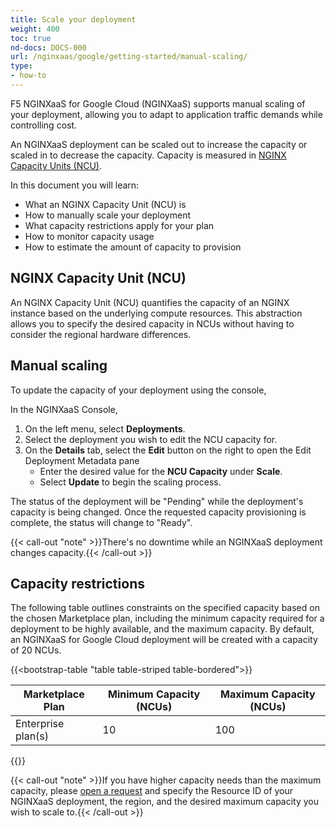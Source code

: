 ```yaml
---
title: Scale your deployment
weight: 400
toc: true
nd-docs: DOCS-000
url: /nginxaas/google/getting-started/manual-scaling/
type:
- how-to
---
```


F5 NGINXaaS for Google Cloud (NGINXaaS) supports manual scaling of your deployment, allowing you to adapt to application traffic demands while controlling cost.

An NGINXaaS deployment can be scaled out to increase the capacity or scaled in to decrease the capacity. Capacity is measured in [NGINX Capacity Units (NCU)](#nginx-capacity-unit-ncu).

In this document you will learn:

- What an NGINX Capacity Unit (NCU) is
- How to manually scale your deployment
- What capacity restrictions apply for your plan
- How to monitor capacity usage
- How to estimate the amount of capacity to provision

## NGINX Capacity Unit (NCU)

An NGINX Capacity Unit (NCU) quantifies the capacity of an NGINX instance based on the underlying compute resources. This abstraction allows you to specify the desired capacity in NCUs without having to consider the regional hardware differences.

## Manual scaling

To update the capacity of your deployment using the console,

In the NGINXaaS Console,

1. On the left menu, select **Deployments**.
2. Select the deployment you wish to edit the NCU capacity for.
3. On the **Details** tab, select the **Edit** button on the right to open the Edit Deployment Metadata pane
   - Enter the desired value for the **NCU Capacity** under **Scale**.
   - Select **Update** to begin the scaling process.

The status of the deployment will be "Pending" while the deployment's capacity is being changed. Once the requested capacity provisioning is complete, the status will change to "Ready".

  {{< call-out "note" >}}There's no downtime while an NGINXaaS deployment changes capacity.{{< /call-out >}}

## Capacity restrictions

The following table outlines constraints on the specified capacity based on the chosen Marketplace plan, including the minimum capacity required for a deployment to be highly available, and the maximum capacity. By default, an NGINXaaS for Google Cloud deployment will be created with a capacity of 20 NCUs.

{{<bootstrap-table "table table-striped table-bordered">}}

| **Marketplace Plan**         | **Minimum Capacity (NCUs)** | **Maximum Capacity (NCUs)** |
|------------------------------|-----------------------------|-----------------------------|
| Enterprise plan(s)             | 10                          | 100                         |

{{</bootstrap-table>}}

{{< call-out "note" >}}If you have higher capacity needs than the maximum capacity, please [open a request](https://my.f5.com/manage/s/) and specify the Resource ID of your NGINXaaS deployment, the region, and the desired maximum capacity you wish to scale to.{{< /call-out >}}
